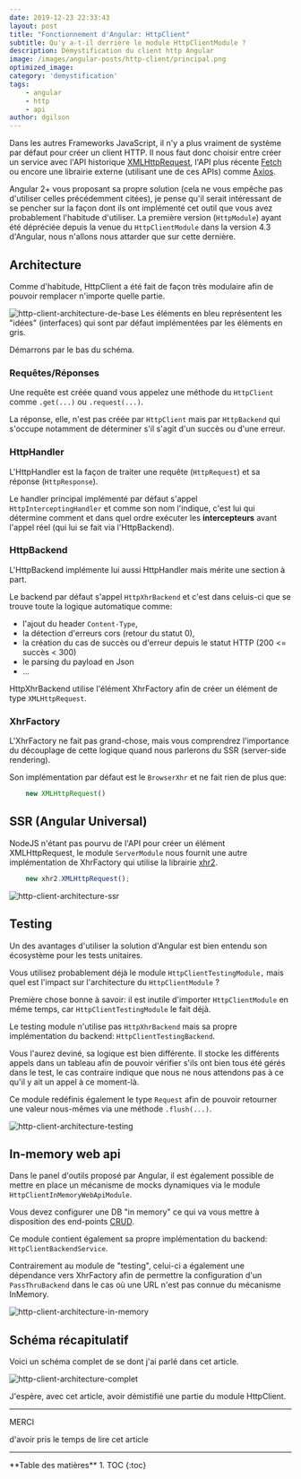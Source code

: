 ```yaml
---
date: 2019-12-23 22:33:43
layout: post
title: "Fonctionnement d'Angular: HttpClient"
subtitle: Qu'y a-t-il derrière le module HttpClientModule ?
description: Démystification du client http Angular
image: /images/angular-posts/http-client/principal.png
optimized_image:
category: 'demystification'
tags:
    - angular
    - http
    - api
author: dgilson
---
```


Dans les autres Frameworks JavaScript, il n'y a plus vraiment de système par défaut pour créer un client HTTP. Il nous faut donc choisir entre créer un service avec l'API historique [XMLHttpRequest](https://developer.mozilla.org/fr/docs/Web/API/XMLHttpRequest), l'API plus récente [Fetch](https://developer.mozilla.org/fr/docs/Web/API/Fetch_API) ou encore une librairie externe (utilisant une de ces APIs) comme [Axios](https://github.com/axios/axios).

Angular 2+ vous proposant sa propre solution (cela ne vous empêche pas d'utiliser celles précédemment citées), je pense qu'il serait intéressant de se pencher sur la façon dont ils ont implémenté cet outil que vous avez probablement l'habitude d'utiliser. La première version (`HttpModule`) ayant été dépréciée depuis la venue du `HttpClientModule` dans la version 4.3 d'Angular, nous n'allons nous attarder que sur cette dernière.

## Architecture

Comme d'habitude, HttpClient a été fait de façon très modulaire afin de pouvoir remplacer n'importe quelle partie.

![http-client-architecture-de-base](/images/angular-posts/http-client/http-client-1.png)
Les éléments en bleu représentent les "idées" (interfaces) qui sont par défaut implémentées par les éléments en gris.

Démarrons par le bas du schéma.

### Requêtes/Réponses

Une requête est créée quand vous appelez une méthode du `HttpClient` comme `.get(...)` ou `.request(...)`.

La réponse, elle, n'est pas créée par `HttpClient` mais par `HttpBackend` qui s'occupe notamment de déterminer s'il s'agit d'un succès ou d'une erreur.

### HttpHandler

L'HttpHandler est la façon de traiter une requête (`HttpRequest`) et sa réponse (`HttpResponse`).

Le handler principal implémenté par défaut s'appel `HttpInterceptingHandler` et comme son nom l'indique, c'est lui qui détermine comment et dans quel ordre exécuter les **intercepteurs** avant l'appel réel (qui lui se fait via l'HttpBackend).

### HttpBackend

L'HttpBackend implémente lui aussi HttpHandler mais mérite une section à part.

Le backend par défaut s'appel `HttpXhrBackend` et c'est dans celuis-ci que se trouve toute la logique automatique comme:
* l'ajout du header `Content-Type`,
* la détection d'erreurs cors (retour du statut 0),
* la création du cas de succès ou d'erreur depuis le statut HTTP (200 <= succès < 300)
* le parsing du payload en Json
* ...

HttpXhrBackend utilise l'élément XhrFactory afin de créer un élément de type `XMLHttpRequest`.

### XhrFactory

L'XhrFactory ne fait pas grand-chose, mais vous comprendrez l'importance du découplage de cette logique quand nous parlerons du SSR (server-side rendering).

Son implémentation par défaut est le `BrowserXhr` et ne fait rien de plus que:
```ts
    new XMLHttpRequest()
```

## SSR (Angular Universal)

NodeJS n'étant pas pourvu de l'API pour créer un élément XMLHttpRequest, le module `ServerModule` nous fournit une autre implémentation de XhrFactory qui utilise la librairie [xhr2](https://github.com/pwnall/node-xhr2).
```ts
    new xhr2.XMLHttpRequest();
```

![http-client-architecture-ssr](/images/angular-posts/http-client/http-client-2.png)

## Testing

Un des avantages d'utiliser la solution d'Angular est bien entendu son écosystème pour les tests unitaires.

Vous utilisez probablement déjà le module `HttpClientTestingModule,` mais quel est l'impact sur l'architecture du `HttpClientModule` ?

Première chose bonne à savoir: il est inutile d'importer `HttpClientModule` en même temps, car `HttpClientTestingModule` le fait déjà.

Le testing module n'utilise pas `HttpXhrBackend` mais sa propre implémentation du backend: `HttpClientTestingBackend`.

Vous l'aurez deviné, sa logique est bien différente. Il stocke les différents appels dans un tableau afin de pouvoir vérifier s'ils ont bien tous été gérés dans le test, le cas contraire indique que nous ne nous attendons pas à ce qu'il y ait un appel à ce moment-là.

Ce module redéfinis également le type `Request` afin de pouvoir retourner une valeur nous-mêmes via une méthode `.flush(...)`.

![http-client-architecture-testing](/images/angular-posts/http-client/http-client-3.png)

## In-memory web api

Dans le panel d'outils proposé par Angular, il est également possible de mettre en place un mécanisme de mocks dynamiques via le module `HttpClientInMemoryWebApiModule`.

Vous devez configurer une DB "in memory" ce qui va vous mettre à disposition des end-points [CRUD](https://fr.wikipedia.org/wiki/CRUD).

Ce module contient également sa propre implémentation du backend: `HttpClientBackendService`.

Contrairement au module de "testing", celui-ci a également une dépendance vers XhrFactory afin de permettre la configuration d'un `PassThruBackend` dans le cas où une URL n'est pas connue du mécanisme InMemory.

![http-client-architecture-in-memory](/images/angular-posts/http-client/http-client-4.png)

## Schéma récapitulatif

Voici un schéma complet de se dont j'ai parlé dans cet article.

![http-client-architecture-complet](/images/angular-posts/http-client/http-client-5.png)

J'espère, avec cet article, avoir démistifié une partie du module HttpClient.

---

<div class="gratitude">
    <span>MERCI</span>
    <p>d'avoir pris le temps de lire cet article</p>
</div>

---

<div id="toc"></div>
**Table des matières**
1. TOC
{:toc}

